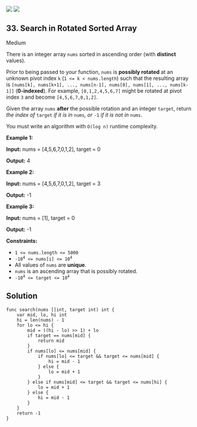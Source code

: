 [![](https://img.shields.io/github/stars/LeetCode-in-Go/LeetCode-in-Go?label=Stars&style=flat-square)](https://github.com/LeetCode-in-Go/LeetCode-in-Go)
[![](https://img.shields.io/github/forks/LeetCode-in-Go/LeetCode-in-Go?label=Fork%20me%20on%20GitHub%20&style=flat-square)](https://github.com/LeetCode-in-Go/LeetCode-in-Go/fork)

## 33\. Search in Rotated Sorted Array

Medium

There is an integer array `nums` sorted in ascending order (with **distinct** values).

Prior to being passed to your function, `nums` is **possibly rotated** at an unknown pivot index `k` (`1 <= k < nums.length`) such that the resulting array is `[nums[k], nums[k+1], ..., nums[n-1], nums[0], nums[1], ..., nums[k-1]]` (**0-indexed**). For example, `[0,1,2,4,5,6,7]` might be rotated at pivot index `3` and become `[4,5,6,7,0,1,2]`.

Given the array `nums` **after** the possible rotation and an integer `target`, return _the index of_ `target` _if it is in_ `nums`_, or_ `-1` _if it is not in_ `nums`.

You must write an algorithm with `O(log n)` runtime complexity.

**Example 1:**

**Input:** nums = [4,5,6,7,0,1,2], target = 0

**Output:** 4

**Example 2:**

**Input:** nums = [4,5,6,7,0,1,2], target = 3

**Output:** -1

**Example 3:**

**Input:** nums = [1], target = 0

**Output:** -1

**Constraints:**

*   `1 <= nums.length <= 5000`
*   <code>-10<sup>4</sup> <= nums[i] <= 10<sup>4</sup></code>
*   All values of `nums` are **unique**.
*   `nums` is an ascending array that is possibly rotated.
*   <code>-10<sup>4</sup> <= target <= 10<sup>4</sup></code>

## Solution

```golang
func search(nums []int, target int) int {
	var mid, lo, hi int
	hi = len(nums) - 1
	for lo <= hi {
		mid = ((hi - lo) >> 1) + lo
		if target == nums[mid] {
			return mid
		}
		if nums[lo] <= nums[mid] {
			if nums[lo] <= target && target <= nums[mid] {
				hi = mid - 1
			} else {
				lo = mid + 1
			}
		} else if nums[mid] <= target && target <= nums[hi] {
			lo = mid + 1
		} else {
			hi = mid - 1
		}
	}
	return -1
}
```